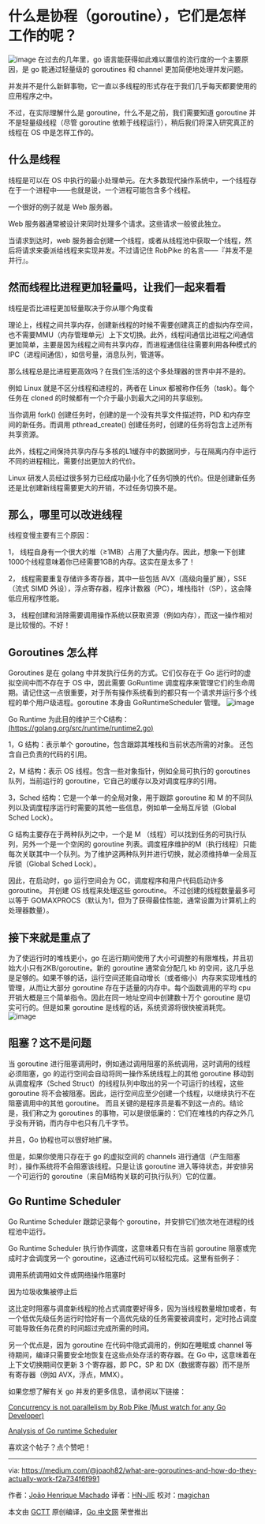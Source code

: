 # 什么是协程（goroutine），它们是怎样工作的呢？
![image](https://github.com/studygolang/gctt-images/blob/master/What-are-goroutines-And-how-do-they-actually-work/pic1.jpeg?raw=true)
在过去的几年里，go 语言能获得如此难以置信的流行度的一个主要原因，是 go 能通过轻量级的 goroutines 和 channel 更加简便地处理并发问题。

并发并不是什么新鲜事物，它一直以多线程的形式存在于我们几乎每天都要使用的应用程序之中。

不过，在实际理解什么是 goroutine，什么不是之前，我们需要知道 goroutine 并不是轻量级线程（尽管 goroutine 依赖于线程运行），稍后我们将深入研究真正的线程在 OS 中是怎样工作的。

## 什么是线程
线程是可以在 OS 中执行的最小处理单元。在大多数现代操作系统中，一个线程存在于一个进程中——也就是说，一个进程可能包含多个线程。

一个很好的例子就是 Web 服务器。

Web 服务器通常被设计来同时处理多个请求。这些请求一般彼此独立。

当请求到达时，web 服务器会创建一个线程，或者从线程池中获取一个线程，然后将请求来委派给线程来实现并发。不过请记住 RobPike 的名言——『并发不是并行』。

## 然而线程比进程更加轻量吗，让我们一起来看看
线程是否比进程更加轻量取决于你从哪个角度看

理论上，线程之间共享内存，创建新线程的时候不需要创建真正的虚拟内存空间，也不需要MMU（内存管理单元）上下文切换。此外，线程间通信比进程之间通信更加简单，主要是因为线程之间有共享内存，而进程通信往往需要利用各种模式的IPC（进程间通信），如信号量，消息队列，管道等。

那么线程总是比进程更高效吗？在我们生活的这个多处理器的世界中并不是的。

例如 Linux 就是不区分线程和进程的，两者在 Linux 都被称作任务（task）。每个任务在 cloned 的时候都有一个介于最小到最大之间的共享级别。

当你调用 fork() 创建任务时，创建的是一个没有共享文件描述符，PID 和内存空间的新任务。而调用 pthread_create() 创建任务时，创建的任务将包含上述所有共享资源。

此外，线程之间保持共享内存与多核的L1缓存中的数据同步，与在隔离内存中运行不同的进程相比，需要付出更加大的代价。

Linux 研发人员经过很多努力已经成功最小化了任务切换的代价。但是创建新任务还是比创建新线程需要更大的开销，不过任务切换不是。

## 那么，哪里可以改进线程
线程变慢主要有三个原因：

1，	线程自身有一个很大的堆（≥1MB）占用了大量内存。因此，想象一下创建1000个线程意味着你已经需要1GB的内存。这实在是太多了！

2，	线程需要重复存储许多寄存器，其中一些包括 AVX（高级向量扩展），SSE（流式 SIMD 外设），浮点寄存器，程序计数器（PC），堆栈指针（SP），这会降低应用程序性能。

3，	线程创建和消除需要调用操作系统以获取资源（例如内存），而这一操作相对是比较慢的。不好！

## Goroutines 怎么样

Goroutines 是在 golang 中并发执行任务的方式。它们仅存在于 Go 运行时的虚拟空间中而不存在于 OS 中，因此需要 GoRuntime 调度程序来管理它们的生命周期。请记住这一点很重要，对于所有操作系统看到的都只有一个请求并运行多个线程的单个用户级进程。goroutine 本身由 GoRuntimeScheduler 管理。
![image](https://github.com/studygolang/gctt-images/blob/master/What-are-goroutines-And-how-do-they-actually-work/pic2.png?raw=true)

Go Runtime 为此目的维护三个C结构：
[(https://golang.org/src/runtime/runtime2.go)](https://golang.org/src/runtime/runtime2.go)

1，G 结构：表示单个 goroutine，包含跟踪其堆栈和当前状态所需的对象。 还包含自己负责的代码的引用。

2，M 结构：表示 OS 线程。包含一些对象指针，例如全局可执行的 goroutines 队列，当前运行的 goroutine，它自己的缓存以及对调度程序的引用。

3，Sched 结构：它是一个单一的全局对象，用于跟踪 goroutine 和 M 的不同队列以及调度程序运行时需要的其他一些信息，例如单一全局互斥锁（Global Sched Lock）。

G 结构主要存在于两种队列之中，一个是 M （线程）可以找到任务的可执行队列，另外一个是一个空闲的 goroutine 列表。调度程序维护的M（执行线程）只能每次关联其中一个队列。为了维护这两种队列并进行切换，就必须维持单一全局互斥锁（Global Sched Lock）。

因此，在启动时，go 运行空间会为 GC，调度程序和用户代码启动许多 goroutine。 并创建 OS 线程来处理这些 goroutine。 不过创建的线程数量最多可以等于 GOMAXPROCS（默认为1，但为了获得最佳性能，通常设置为计算机上的处理器数量）。

## 接下来就是重点了

为了使运行时的堆栈更小，go 在运行期间使用了大小可调整的有限堆栈，并且初始大小只有2KB/goroutine。新的 goroutine 通常会分配几 kb 的空间，这几乎总是足够的。如果不够的话，运行空间还能自动增长（或者缩小）内存来实现堆栈的管理，从而让大部分 goroutine 存在于适量的内存中。每个函数调用的平均 cpu 开销大概是三个简单指令。因此在同一地址空间中创建数十万个 goroutine 是切实可行的。但是如果 goroutine 是线程的话，系统资源将很快被消耗完。
![image](https://github.com/studygolang/gctt-images/blob/master/What-are-goroutines-And-how-do-they-actually-work/pic3.png?raw=true)

## 阻塞？这不是问题

当 goroutine 进行阻塞调用时，例如通过调用阻塞的系统调用，这时调用的线程必须阻塞，go 的运行空间会自动将同一操作系统线程上的其他 goroutine 移动到从调度程序（Sched Struct）的线程队列中取出的另一个可运行的线程，这些 goroutine 将不会被阻塞。因此，运行空间应至少创建一个线程，以继续执行不在阻塞调用中的其他 goroutine。 而且关键的是程序员是看不到这一点的。结论是，我们称之为 goroutines 的事物，可以是很低廉的：它们在堆栈的内存之外几乎没有开销，而内存中也只有几千字节。

并且，Go 协程也可以很好地扩展。

但是，如果你使用只存在于 go 的虚拟空间的 channels 进行通信（产生阻塞时），操作系统将不会阻塞该线程。只是让该 goroutine 进入等待状态，并安排另一个可运行的 goroutine（来自M结构关联的可执行队列）它的位置。

## Go Runtime Scheduler

Go Runtime Scheduler 跟踪记录每个 goroutine，并安排它们依次地在进程的线程池中运行。

Go Runtime Scheduler 执行协作调度，这意味着只有在当前 goroutine 阻塞或完成时才会调度另一个 goroutine，这通过代码可以轻松完成。这里有些例子：

调用系统调用如文件或网络操作阻塞时

因为垃圾收集被停止后

这比定时阻塞与调度新线程的抢占式调度要好得多，因为当线程数量增加或者，有一个低优先级任务运行时恰好有一个高优先级的任务需要被调度时，定时抢占调度可能导致任务花费的时间超过完成所需的时间。

另一个优点是，因为 goroutine 在代码中隐式调用的，例如在睡眠或 channel 等待期间，编译只需要安全地恢复在这些点处存活的寄存器。在 Go 中，这意味着在上下文切换期间仅更新 3 个寄存器，即 PC，SP 和 DX（数据寄存器）而不是所有寄存器（例如 AVX，浮点，MMX）。

如果您想了解有关 go 并发的更多信息，请参阅以下链接：

[Concurrency is not parallelism by Rob Pike (Must watch for any Go Developer)](https://www.youtube.com/watch?v=cN_DpYBzKso&t=441s)

[Analysis of Go runtime Scheduler](http://www1.cs.columbia.edu/~aho/cs6998/reports/12-12-11_DeshpandeSponslerWeiss_GO.pdf)

喜欢这个帖子？点个赞吧！

----------------

via: https://medium.com/@joaoh82/what-are-goroutines-and-how-do-they-actually-work-f2a734f6f991

作者：[João Henrique Machado](https://medium.com/@joaoh82)
译者：[HN-JIE](https://github.com/HN-JIE)
校对：[magichan](https://github.com/magichan)

本文由 [GCTT](https://github.com/studygolang/GCTT) 原创编译，[Go 中文网](https://studygolang.com/) 荣誉推出